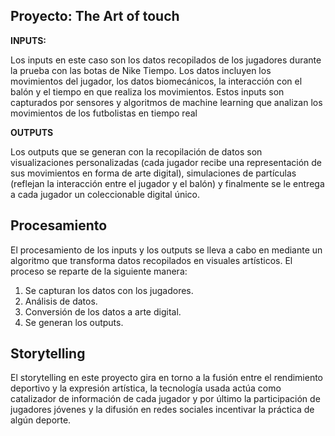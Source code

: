 Proyecto: The Art of touch
-

**INPUTS:** 

Los inputs en este caso son los datos recopilados de los jugadores durante la prueba con las botas de Nike Tiempo. Los datos  incluyen los movimientos del jugador, los datos biomecánicos, la interacción con el balón y el tiempo en que realiza los movimientos.
Estos inputs son capturados por sensores y algoritmos de machine learning que analizan los movimientos de los futbolistas en tiempo real

**OUTPUTS** 

Los outputs que se generan con la recopilación de datos son visualizaciones personalizadas (cada jugador recibe una representación de sus movimientos en forma de arte digital), simulaciones de partículas (reflejan la interacción entre el jugador y el balón) y finalmente se le entrega a cada jugador un coleccionable digital único.

Procesamiento
-

El procesamiento de los inputs y los outputs se lleva a cabo en mediante un algoritmo que transforma datos recopilados en visuales artísticos. El proceso se reparte de la siguiente manera: 

1. Se capturan los datos con los jugadores.
2. Análisis de datos.
3. Conversión de los datos a arte digital.
4. Se generan los outputs.

Storytelling
-
El storytelling en este proyecto gira en torno a la fusión entre el rendimiento deportivo y la expresión artística, la tecnología usada actúa como catalizador de información de cada jugador y por último la participación de jugadores jóvenes y la difusión en redes sociales incentivar la práctica de algún deporte. 


